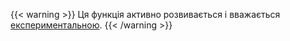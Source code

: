 ---
---
{{< warning >}}
Ця функція активно розвивається і вважається
[експериментальною](https://github.com/istio/community/blob/master/FEATURE-LIFECYCLE.md).
{{< /warning >}}
